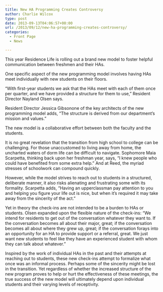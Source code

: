 ```yaml
---
title: New HA Programming Creates Controversy
author: Charlie Wilcox
type: post
date: 2013-09-13T04:06:57+00:00
url: /2013/09/12/new-ha-programming-creates-controversy/
categories:
  - Front Page
  - News

---
```

This year Residence Life is rolling out a brand new model to foster helpful communication between freshmen and their HAs.

One specific aspect of the new programming model involves having HAs meet individually with new students on their floors.

“With first-year students we ask that the HAs meet with each of them once per quarter, and we have provided a structure for them to use,” Resident Director Nayland Olsen says.

Resident Director Jessica Gibsonone of the key architects of the new programming model adds, “The structure is derived from our department’s mission and values.”

The new model is a collaborative effort between both the faculty and the students.

It is no great revelation that the transition from high school to college can be challenging. For those unaccustomed to living away from home, the uncharted waters of dorm life can be difficult to navigate. Sophomore Maia Scarpetta, thinking back upon her freshman year, says, “I knew people who could have benefited from some extra help.” And at Reed, the myriad stresses of schoolwork can compound quickly.

However, while the model strives to reach out to students in a structured, deliberate manner, it also risks alienating and frustrating some with its formality. Scarpetta adds, “Having an upperclassman pay attention to you and helping you figure your life out is nice, but when it’s required it may take away from the sincerity of the act.”

Yet in theory the check-ins are not intended to be a burden to HAs or students. Olsen expanded upon the flexible nature of the check-ins: “We intend for residents to get out of the conversation whatever they want to. If the conversation becomes all about their major, great; if the conversation becomes all about where they grew up, great; if the conversation forays into an opportunity for an HA to provide support or a referral, great. We just want new students to feel like they have an experienced student with whom they can talk about whatever.”

Inspired by the work of individual HAs in the past and their attempts at reaching out to students, these new check-ins attempt to formalize what once was an informal process. Perhaps some of the sincerity might be lost in the transition. Yet regardless of whether the increased structure of the new program proves to help or hurt the effectiveness of these meetings, the true success of the new model will ultimately depend upon individual students and their varying levels of receptivity.